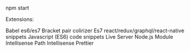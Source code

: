 npm start

Extensions:

Babel es6/es7
Bracket pair colirizer
Es7 react/redux/graphql/react-native snippets
Javascript (ES6) code snippets
Live Server
Node.js Module Intellisense
Path Intellisense
Prettier
